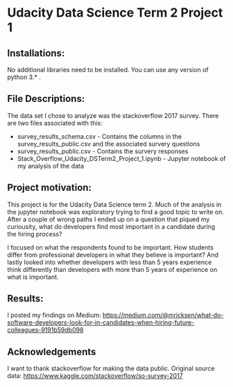 # Udacity Data Science Term 2 Project 1

## Installations:
No additional libraries need to be installed. You can use any version of python 3.* .

## File Descriptions:
The data set I chose to analyze was the stackoverflow 2017 survey. There are two files associated with this: 
* survey_results_schema.csv - Contains the columns in the survey_results_public.csv and the associated survery questions
* survey_results_public.csv - Contains the survery responses
* Stack_Overflow_Udacity_DSTerm2_Project_1.ipynb - Jupyter notebook of my analysis of the data

## Project motivation:
This project is for the Udacity Data Science term 2. Much of the analysis in the jupyter notebook was exploratory trying to find a good topic to write on. After a couple of wrong paths I ended up on a question that piqued my curiousity, what do developers find most important in a candidate during the hiring process? 

I focused on what the respondents found to be important. How students differ from professional developers in what they believe is important? And lastly looked into whether developers with less than 5 years experience think differently than developers with more than 5 years of experience on what is important.

## Results:
I posted my findings on Medium: https://medium.com/@mricksen/what-do-software-developers-look-for-in-candidates-when-hiring-future-colleagues-9191b59db098

## Acknowledgements
I want to thank stackoverflow for making the data public. Original source data: https://www.kaggle.com/stackoverflow/so-survey-2017
